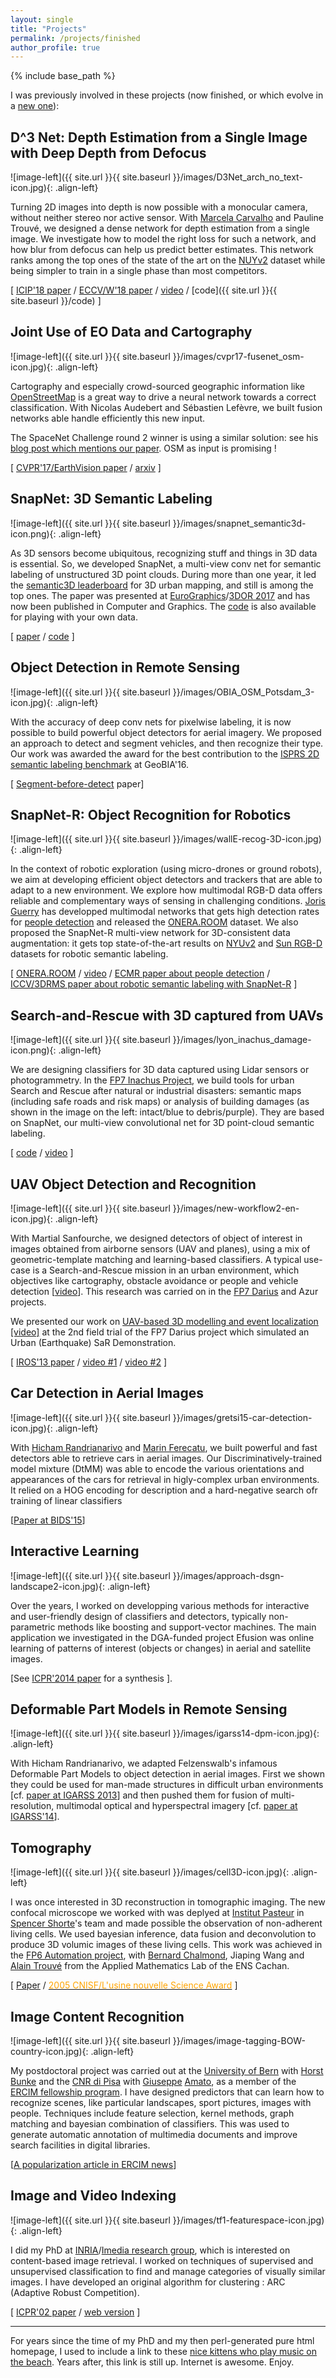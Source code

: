 ```yaml
---
layout: single
title: "Projects"
permalink: /projects/finished
author_profile: true
---
```


{% include base_path %}

I was previously involved in these projects (now finished, or which evolve in a [new one](../projects)):

## D^3 Net: Depth Estimation from a Single Image with Deep Depth from Defocus	 

![image-left]({{ site.url }}{{ site.baseurl }}/images/D3Net_arch_no_text-icon.jpg){: .align-left}

Turning 2D images into depth is now possible with a monocular camera, without neither stereo nor active sensor. With [Marcela Carvalho](http://mcarvalho.ml/) and Pauline Trouvé, we designed a dense network for depth estimation from a single image. We investigate how to model the right loss for such a network, and how blur from defocus can help us predict better estimates. This network ranks among the top ones of the
state of the art on the [NUYv2](https://cs.nyu.edu/~silberman/datasets/nyu_depth_v2.html) dataset while being simpler to train in a single phase than most competitors.

\[ [ICIP'18 paper](http://mcarvalho.ml/material/docs/2018/regression_losses_icip_2018.pdf) / [ECCV/W'18 paper](https://arxiv.org/pdf/1809.01567.pdf) / [video](https://www.youtube.com/watch?v=Zx7k5-xc-BE) / [code]({{ site.url }}{{ site.baseurl }}/code) \]

## Joint Use of EO Data and Cartography 	 

![image-left]({{ site.url }}{{ site.baseurl }}/images/cvpr17-fusenet_osm-icon.jpg){: .align-left}

Cartography and especially crowd-sourced geographic information like [OpenStreetMap](https://www.openstreetmap.org/) is a great way to drive a neural network towards a correct classification. With Nicolas Audebert and Sébastien Lefèvre, we built fusion networks able handle efficiently this new input.

The SpaceNet Challenge round 2 winner is using a similar solution: see his [blog post which mentions our paper](http://i.ho.lc/winning-solution-for-the-spacenet-challenge-joint-learning-with-openstreetmap.html). OSM as input is promising !

\[ [CVPR'17/EarthVision paper](https://openaccess.thecvf.com/content_cvpr_2017_workshops/w18/html/Audebert_Joint_Learning_From_CVPR_2017_paper.html) / [arxiv](https://arxiv.org/abs/1705.06057) \]

## SnapNet: 3D Semantic Labeling 	 

![image-left]({{ site.url }}{{ site.baseurl }}/images/snapnet_semantic3d-icon.png){: .align-left}

As 3D sensors become ubiquitous, recognizing stuff and things in 3D data is essential. So, we developed SnapNet, a multi-view conv net for semantic labeling of unstructured 3D point clouds. During more than one year, it led the [semantic3D leaderboard](http://semantic3d.net/view_results.php?chl=1) for 3D urban mapping, and still is among the top ones. The paper was presented at [EuroGraphics](http://www.eurographics2017.fr/)/[3DOR 2017](http://liris.cnrs.fr/eg3dor2017/) and has now been published in Computer and Graphics. The [code](https://github.com/aboulch/snapnet) is also available for playing with your own data.

\[ [paper](https://blesaux.github.io/files/2017-11-10-aboulch-snapnet-CAG17.pdf) / [code](https://github.com/aboulch/snapnet) \]


## Object Detection in Remote Sensing 	 

![image-left]({{ site.url }}{{ site.baseurl }}/images/OBIA_OSM_Potsdam_3-icon.jpg){: .align-left}

With the accuracy of deep conv nets for pixelwise labeling, it is now possible to build powerful object detectors for aerial imagery. We proposed an approach to detect and segment vehicles, and then recognize their type. Our work was awarded the award for the best contribution to the [ISPRS 2D semantic labeling benchmark](http://www2.isprs.org/vaihingen-2d-semantic-labeling-contest.html) at GeoBIA'16.

\[ [Segment-before-detect](http://www.mdpi.com/2072-4292/9/4/368/pdf) paper\]


## SnapNet-R: Object Recognition for Robotics 	 

![image-left]({{ site.url }}{{ site.baseurl }}/images/wallE-recog-3D-icon.jpg){: .align-left}

In the context of robotic exploration (using micro-drones or ground robots), we aim at developing efficient object detectors and trackers that are able to adapt to a new environment. We explore how multimodal RGB-D data offers reliable and complementary ways of sensing in challenging conditions. [Joris Guerry](http://jorisguerry.fr/) has developped multimodal networks that gets high detection rates for [people detection](https://hal.archives-ouvertes.fr/hal-01628762/document) and released the [ONERA.ROOM](http://jorisguerry.fr/ONERA.ROOM/) dataset. We also proposed the SnapNet-R multi-view network for 3D-consistent data augmentation: it gets top state-of-the-art results on [NYUv2](https://cs.nyu.edu/~silberman/datasets/nyu_depth_v2.html) and [Sun RGB-D](http://rgbd.cs.princeton.edu/) datasets for robotic semantic labeling.

\[ [ONERA.ROOM](http://jorisguerry.fr/ONERA.ROOM/) / [video](https://youtu.be/jEHyG2BSnGc) / [ECMR paper about people detection](https://hal.archives-ouvertes.fr/hal-01628762/document) / [ICCV/3DRMS paper about robotic semantic labeling with SnapNet-R](http://openaccess.thecvf.com/content_ICCV_2017_workshops/papers/w13/Guerry_SnapNet-R_Consistent_3D_ICCV_2017_paper.pdf) \]


## Search-and-Rescue with 3D captured from UAVs 	 

![image-left]({{ site.url }}{{ site.baseurl }}/images/lyon_inachus_damage-icon.png){: .align-left}

We are designing classifiers for 3D data captured using Lidar sensors or photogrammetry. In the [FP7 Inachus Project](http://www.inachus.eu/), we build tools for urban Search and Rescue after natural or industrial disasters: semantic maps (including safe roads and risk maps) or analysis of building damages (as shown in the image on the left: intact/blue to debris/purple). They are based on SnapNet, our multi-view convolutional net for 3D point-cloud semantic labeling.

\[  [code](https://github.com/aboulch/snapnet) / [video](https://youtu.be/xT4VrtCu8Po) \]


## UAV Object Detection and Recognition

![image-left]({{ site.url }}{{ site.baseurl }}/images/new-workflow2-en-icon.jpg){: .align-left}

With Martial Sanfourche, we designed detectors of object of interest in images obtained from airborne sensors (UAV and planes), using a mix of geometric-template matching and learning-based classifiers. A typical use-case is a Search-and-Rescue mission in an urban environment, which objectives like cartography, obstacle avoidance or people and vehicle detection \[[video](http://www.youtube.com/watch?v=OTxaLcouOHE)\]. This research was carried on in the [FP7 Darius](http://www.darius-fp7.eu/) and Azur projects.

We presented our work on [UAV-based 3D modelling and event localization \[video\]](http://www.youtube.com/watch?v=JyHaeBkvKTQ) at the 2nd field trial of the FP7 Darius project which simulated an Urban (Earthquake) SaR Demonstration.


\[ [IROS'13 paper](../files/bls-iros2013-semantic-map.pdf) / [video #1](http://www.youtube.com/watch?v=OTxaLcouOHE) /  [video #2](http://www.youtube.com/watch?v=JyHaeBkvKTQ) \]


## Car Detection in Aerial Images

![image-left]({{ site.url }}{{ site.baseurl }}/images/gretsi15-car-detection-icon.jpg){: .align-left}

With [Hicham Randrianarivo](https://scholar.google.fr/citations?user=g5MloHAAAAAJ&hl=en) and [Marin Ferecatu](http://cedric.cnam.fr/~ferecatm/), we built powerful and fast detectors able to retrieve cars in aerial images. Our Discriminatively-trained model mixture (DtMM) was able to encode the various orientations and appearances of the cars for retrieval in higly-complex urban environments. It relied on a HOG encoding for description and a hard-negative search ofr training of linear classifiers

\[[Paper at BIDS'15](http://ceospacetech.pub.ro/images/IIM_2015_paper_8.pdf)\]

## Interactive Learning

![image-left]({{ site.url }}{{ site.baseurl }}/images/approach-dsgn-landscape2-icon.jpg){: .align-left}

Over the years, I worked on developping various methods for interactive and user-friendly design of classifiers and detectors, typically non-parametric methods like boosting and support-vector machines. The main application we investigated in the DGA-funded project Efusion was online learning of patterns of interest (objects or changes) in aerial and satellite images.

\[See [ICPR'2014 paper](../files/lesaux-icpr14.pdf) for a synthesis ].
	
## Deformable Part Models in Remote Sensing

![image-left]({{ site.url }}{{ site.baseurl }}/images/igarss14-dpm-icon.jpg){: .align-left}

With Hicham Randrianarivo, we adapted Felzenswalb's infamous Deformable Part Models to object detection in aerial images. First we shown they could be used for man-made structures in difficult urban environments \[cf. [paper at IGARSS 2013](../files/randrianarivo-dpm-igarss13.pdf)\] and then pushed them for fusion of multi-resolution, multimodal optical and hyperspectral imagery \[cf. [paper at IGARSS'14](../files/randrianarivo-multimodal-dpm-igarss14.pdf)\].

## Tomography

![image-left]({{ site.url }}{{ site.baseurl }}/images/cell3D-icon.jpg){: .align-left}

I was once interested in 3D reconstruction in tomographic imaging. The new confocal microscope we worked with was deplyed at [Institut Pasteur](https://www.pasteur.fr/en) in [Spencer Shorte](https://research.pasteur.fr/fr/member/spencer-shorte/)'s team and made possible the observation of non-adherent living cells. We used bayesian inference, data fusion and deconvolution to produce 3D volumic images of these living cells. This work was achieved in the [FP6 Automation project](http://b.chalmond.free.fr/prix/ADV_ENAutomation.pdf), with [Bernard Chalmond](http://b.chalmond.free.fr/), Jiaping Wang and [Alain Trouvé](https://atrouve.perso.math.cnrs.fr/) from the Applied Mathematics Lab of the ENS Cachan.

\[ [Paper](../files/lesaux-3Dconfocal-tomo-JMicroscopy2009.pdf) / [<span style="color:orange;">2005 CNISF/L'usine nouvelle Science Award</span>](http://b.chalmond.free.fr/prix/Les_laureats_2005.htm) \]

## Image Content Recognition

![image-left]({{ site.url }}{{ site.baseurl }}/images/image-tagging-BOW-country-icon.jpg){: .align-left}

My postdoctoral project was carried out at the [University of Bern](http://www.unibe.ch/index_eng.html) with [Horst](http://www.fki.inf.unibe.ch/staff/prof.-dr.-horst-bunke) [Bunke](https://scholar.google.com/citations?user=Lksqw0EAAAAJ) and the [CNR di Pisa](http://www.isti.cnr.it/) with [Giuseppe](http://nemis.isti.cnr.it/person/giuseppe-amato) [Amato](https://scholar.google.com/citations?user=dXcskhIAAAAJ&hl=en), as a member of the [ERCIM fellowship program](https://fellowship.ercim.eu/). I have designed predictors that can learn how to recognize scenes, like particular landscapes, sport pictures, images with people. Techniques include feature selection, kernel methods, graph matching and bayesian combination of classifiers. This was used to generate automatic annotation of multimedia documents and improve search facilities in digital libraries.

\[[A popularization article in ERCIM news](https://www.ercim.eu/publication/Ercim_News/enw58/le_saux.html)\]

## Image and Video Indexing

![image-left]({{ site.url }}{{ site.baseurl }}/images/tf1-featurespace-icon.jpg){: .align-left}

I did my PhD at [INRIA](https://www.inria.fr/en/)/[Imedia research group](https://www.inria.fr/en/teams/imedia), which is interested on content-based image retrieval. I worked on techniques of supervised and unsupervised classification to find and manage categories of visually similar images. I have developed an original algorithm for clustering : ARC (Adaptive Robust Competition).

\[ [ICPR'02 paper](../files/lesaux-icpr02.pdf) / [web version](http://blesaux.free.fr/research/research.html) \]

---

For years since the time of my PhD and my then perl-generated pure html homepage, I used to include a link to these [nice kittens who play music on the beach](http://www.rathergood.com/kittens/). Years after, this link is still up. Internet is awesome. Enjoy.
